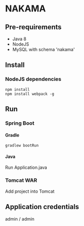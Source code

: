 # NAKAMA

## Pre-requirements
+ Java 8
+ NodeJS
+ MySQL with schema 'nakama'

## Install
### NodeJS dependencies
    npm install
    npm install webpack -g

## Run
### Spring Boot
#### Gradle
    gradlew bootRun
#### Java
Run Application.java
### Tomcat WAR
Add project into Tomcat

## Application credentials
admin / admin
